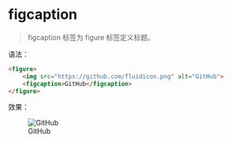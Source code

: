 # figcaption

> figcaption 标签为 figure 标签定义标题。

语法：

```html
<figure>
    <img src="https://github.com/fluidicon.png" alt="GitHub">
    <figcaption>GitHub</figcaption>
</figure>
```

效果：

<figure>
    <img src="https://github.com/fluidicon.png" alt="GitHub">
    <figcaption>GitHub</figcaption>
</figure>